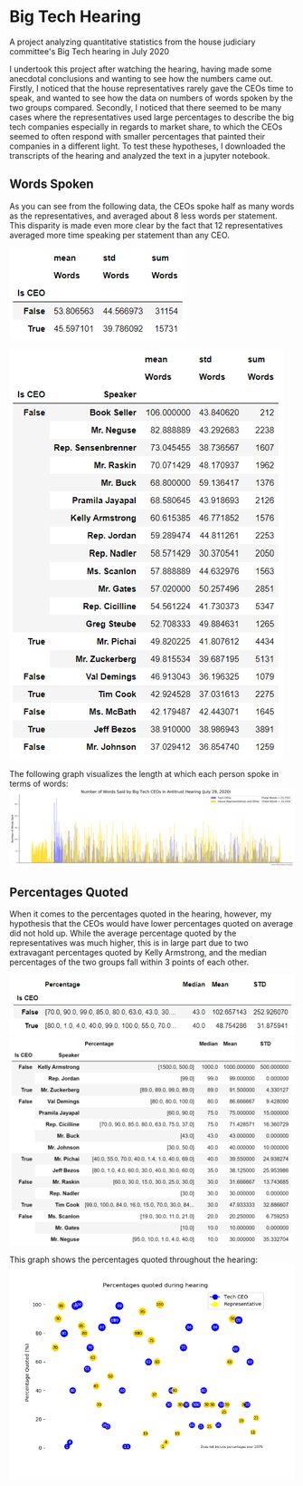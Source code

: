 # Big Tech Hearing
A project analyzing quantitative statistics from the house judiciary committee's Big Tech hearing in July 2020

I undertook this project after watching the hearing, having made some anecdotal conclusions and wanting to see how the numbers came out. 
Firstly, I noticed that the house representatives rarely gave the CEOs time to speak, and wanted to see how the data on numbers of words 
spoken by the two groups compared. Secondly, I noticed that there seemed to be many cases where the representatives used large percentages
to describe the big tech companies especially in regards to market share, to which the CEOs seemed to often respond with smaller percentages 
that painted their companies in a different light. To test these hypotheses, I downloaded the transcripts of the hearing and analyzed the 
text in a jupyter notebook. 


## Words Spoken
As you can see from the following data, the CEOs spoke half as many words as the representatives, and averaged about 8 less words per 
statement. This disparity is made even more clear by the fact that  12 representatives averaged more time speaking per statement than any CEO. 

![Words by CEO](words_by_ceo.png)

![Words by Person](words_by_person.png)

The following graph visualizes the length at which each person spoke in terms of words:
![Words Spoken](hearing_words_visualization.png)

## Percentages Quoted
When it comes to the percentages quoted in the hearing, however, my hypothesis that the CEOs would have lower percentages quoted on average
did not hold up. While the average percentage quoted by the representatives was much higher, this is in large part due to two extravagant
percentages quoted by Kelly Armstrong, and the median percentages of the two groups fall within 3 points of each other.

![Percentages by CEO](pct_by_ceo.png)
![Percentages by person](pct_by_person.png)

This graph shows the percentages quoted throughout the hearing:
![Percentages Quoted](pctquoted.png)
